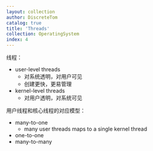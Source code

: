 ```yaml
---
layout: collection
author: DiscreteTom
catalog: true
title: 'Threads'
collection: OperatingSystem
index: 4
---
```



线程：
- user-level threads
  - 对系统透明，对用户可见
  - 创建更快，更易管理
- kernel-level threads
  - 对用户透明，对系统可见

用户线程和核心线程的对应模型：
- many-to-one
  - many user threads maps to a single kernel thread
- one-to-one
- many-to-many


